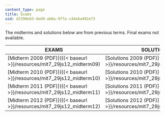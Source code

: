 ```yaml
---
content_type: page
title: Exams
uid: d2390e83-ded9-ab0a-9f7a-c44e6a492e73
---
```


The midterms and solutions below are from previous terms. Final exams not available.

| EXAMS | SOLUTIONS |
| --- | --- |
| [Midterm 2009 (PDF)]({{< baseurl >}}/resources/mit7_29js12_midterm09) | [Solutions 2009 (PDF)]({{< baseurl >}}/resources/mit7_29js12_midterm09ans) |
| [Midterm 2010 (PDF)]({{< baseurl >}}/resources/mit7_29js12_midterm10) | [Solutions 2010 (PDF)]({{< baseurl >}}/resources/mit7_29js12_midterm10ans) |
| [Midterm 2011 (PDF)]({{< baseurl >}}/resources/mit7_29js12_midterm11) | [Solutions 2011 (PDF)]({{< baseurl >}}/resources/mit7_29js12_midterm11ans) |
| [Midterm 2012 (PDF)]({{< baseurl >}}/resources/mit7_29js12_midterm12) | [Solutions 2012 (PDF)]({{< baseurl >}}/resources/mit7_29js12_midterm12ans)